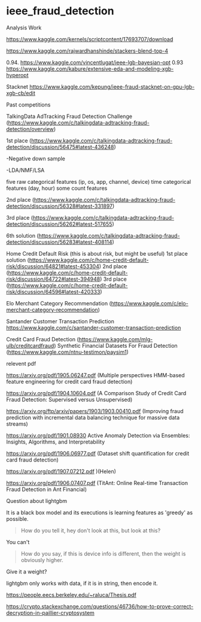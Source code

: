 # ieee_fraud_detection

Analysis Work

https://www.kaggle.com/kernels/scriptcontent/17693707/download

https://www.kaggle.com/rajwardhanshinde/stackers-blend-top-4

0.94. https://www.kaggle.com/vincentlugat/ieee-lgb-bayesian-opt
0.93  https://www.kaggle.com/kabure/extensive-eda-and-modeling-xgb-hyperopt


Stacknet
https://www.kaggle.com/kepung/ieee-fraud-stacknet-on-gpu-lgb-xgb-cb/edit


Past competitions

TalkingData AdTracking Fraud Detection Challenge (https://www.kaggle.com/c/talkingdata-adtracking-fraud-detection/overview)

1st place  (https://www.kaggle.com/c/talkingdata-adtracking-fraud-detection/discussion/56475#latest-436248)

-Negative down sample

-LDA/NMF/LSA

five raw categorical features (ip, os, app, channel, device) 
time categorical features (day, hour) 
some count features 


 
2nd place (https://www.kaggle.com/c/talkingdata-adtracking-fraud-detection/discussion/56328#latest-331897)

3rd place (https://www.kaggle.com/c/talkingdata-adtracking-fraud-detection/discussion/56262#latest-517655)


6th solution (https://www.kaggle.com/c/talkingdata-adtracking-fraud-detection/discussion/56283#latest-408114)


Home Credit Default Risk (this is about risk, but might be useful)
1st place solution (https://www.kaggle.com/c/home-credit-default-risk/discussion/64821#latest-453304)
2nd place (https://www.kaggle.com/c/home-credit-default-risk/discussion/64722#latest-394948)
3rd place (https://www.kaggle.com/c/home-credit-default-risk/discussion/64596#latest-420333)


Elo Merchant Category Recommendation (https://www.kaggle.com/c/elo-merchant-category-recommendation)

Santander Customer Transaction Prediction https://www.kaggle.com/c/santander-customer-transaction-prediction

Credit Card Fraud Detection (https://www.kaggle.com/mlg-ulb/creditcardfraud) 
Synthetic Financial Datasets For Fraud Detection (https://www.kaggle.com/ntnu-testimon/paysim1)

relevent pdf

https://arxiv.org/pdf/1905.06247.pdf (Multiple perspectives HMM-based feature engineering for credit
card fraud detection)

https://arxiv.org/pdf/1904.10604.pdf (A Comparison Study of Credit Card Fraud Detection:
Supervised versus Unsupervised)


https://arxiv.org/ftp/arxiv/papers/1903/1903.00410.pdf (Improving fraud prediction with incremental data balancing technique for massive data streams)


https://arxiv.org/pdf/1901.08930 Active Anomaly Detection via Ensembles: Insights, Algorithms, and Interpretability


https://arxiv.org/pdf/1906.06977.pdf  (Dataset shift quantification for credit card fraud detection)

https://arxiv.org/pdf/1907.07212.pdf )(Helen)

https://arxiv.org/pdf/1906.07407.pdf (TitAnt: Online Real-time Transaction Fraud Detection
in Ant Financial)




Question about lightgbm 

It is a black box model and its executions is learning features as 'greedy' as possible. 
 
 > How do you tell it, hey don't look at this, but look at this? 
 
 You can't
 
 > How do you say, if this is device info is different, then the weight is obviously higher. 
 
 Give it a weight? 
 
 lightgbm only works with data, if it is in string, then encode it. 
 

https://people.eecs.berkeley.edu/~raluca/Thesis.pdf

https://crypto.stackexchange.com/questions/46736/how-to-prove-correct-decryption-in-paillier-cryptosystem






